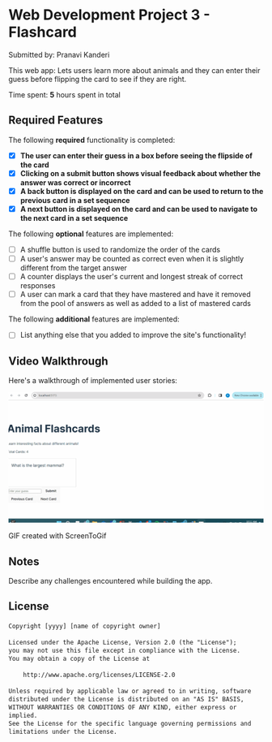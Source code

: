# Web Development Project 3 - Flashcard

Submitted by: Pranavi Kanderi

This web app: Lets users learn more about animals and they can enter their guess before flipping the card to see if they are right.

Time spent: **5** hours spent in total

## Required Features

The following **required** functionality is completed:

- [X] **The user can enter their guess in a box before seeing the flipside of the card**
- [X] **Clicking on a submit button shows visual feedback about whether the answer was correct or incorrect**
- [X] **A back button is displayed on the card and can be used to return to the previous card in a set sequence**
- [X] **A next button is displayed on the card and can be used to navigate to the next card in a set sequence**

The following **optional** features are implemented:

- [ ] A shuffle button is used to randomize the order of the cards
- [ ] A user's answer may be counted as correct even when it is slightly different from the target answer
- [ ] A counter displays the user's current and longest streak of correct responses
- [ ] A user can mark a card that they have mastered and have it removed from the pool of answers as well as added to a list of mastered cards

The following **additional** features are implemented:

* [ ] List anything else that you added to improve the site's functionality!

## Video Walkthrough

Here's a walkthrough of implemented user stories:

<img src='flashcard2.gif' title='Video Walkthrough' width='' alt='Video Walkthrough' />

<!-- Replace this with whatever GIF tool you used! -->
GIF created with ScreenToGif  
<!-- Recommended tools:
[Kap](https://getkap.co/) for macOS
[ScreenToGif](https://www.screentogif.com/) for Windows
[peek](https://github.com/phw/peek) for Linux. -->

## Notes

Describe any challenges encountered while building the app.

## License

    Copyright [yyyy] [name of copyright owner]

    Licensed under the Apache License, Version 2.0 (the "License");
    you may not use this file except in compliance with the License.
    You may obtain a copy of the License at

        http://www.apache.org/licenses/LICENSE-2.0

    Unless required by applicable law or agreed to in writing, software
    distributed under the License is distributed on an "AS IS" BASIS,
    WITHOUT WARRANTIES OR CONDITIONS OF ANY KIND, either express or implied.
    See the License for the specific language governing permissions and
    limitations under the License.
